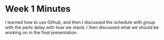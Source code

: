 # Week 1 Minutes
I learned how to use Github, and then I discussed the schedule with group with the parts delay with how we stand. I then discussed what we should be working on in the final presentation.

